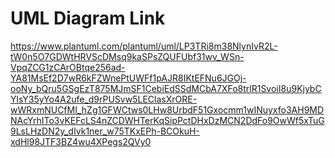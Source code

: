 # UML Diagram Link

https://www.plantuml.com/plantuml/uml/LP3TRi8m38NlynIvR2L-tW0n5O7GDWtHRVScDMsq9kaSPsZQUFUbf31wv_WSn-VpqZCG1zCArOBtqe256ad-YA81MsEf2D7wR6kFZWnePtUWFf1pAJR8IKtEFNu6JGOj-ooNy_bQru5GSgEzT875MJmSF1CebiEdSSdMCbA7XFo8trlR1SvoiI8u9KjybCYlsY35yYo4A2ufe_d9rPUSvw5LEClasXrORE-wWRxmNUCfMI_hZg1GFWCtws0LHw8UrbdF51Gxocmm1wINuyxfo3AH9MDNAcYrhITo3vKEFcLS4nZCDWHTerKqSipPctDHxDzMCN2DdFo9OwWf5xTuG9LsLHzDN2y_dIvk1ner_w75TKxEPh-BCOkuH-xdHl98JTF3BZ4wu4XPegs2QVy0